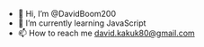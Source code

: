 - 👋 Hi, I’m @DavidBoom200
- 🌱 I’m currently learning JavaScript
- 📫 How to reach me david.kakuk80@gmail.com

<!---
DavidBoom200/DavidBoom200 is a ✨ special ✨ repository because its `README.md` (this file) appears on your GitHub profile.
You can click the Preview link to take a look at your changes.
--->
